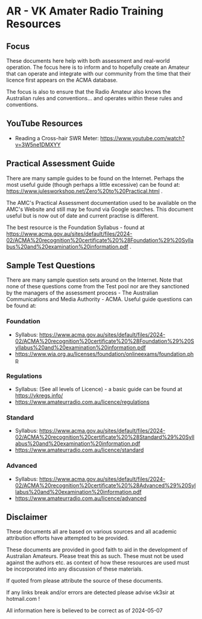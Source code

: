 # AR - VK Amater Radio Training Resources

## Focus

These documents here help with both assessment and real-world operation. The focus here is to inform and to hopefully create an Amateur that can operate and integrate with our community from the time that their licence first appears on the ACMA database.

The focus is also to ensure that the Radio Amateur also knows the Australian rules and conventions... and operates within these rules and conventions.

## YouTube Resources

- Reading a Cross-hair SWR Meter: https://www.youtube.com/watch?v=3W5ne1DMXYY 

## Practical Assessment Guide 

There are many sample guides to be found on the Internet. Perhaps the most useful guide (though perhaps a little excessive) can be found at: https://www.julesworkshop.net/Zero%20to%20Practical.html .

The AMC's Practical Assessment documentation used to be available on the AMC's Website and still may be found via Google searches. This document useful but is now out of date and current practise is different.

The best resource is the Foundation Syllabus - found at https://www.acma.gov.au/sites/default/files/2024-02/ACMA%20recognition%20certificate%20%28Foundation%29%20Syllabus%20and%20examination%20information.pdf .

## Sample Test Questions

There are many sample question sets around on the Internet. Note that none of these questions come from  the Test pool nor are they sanctioned by the managers of the assessment process - The Australian Communications and Media Authority - ACMA. Useful guide questions can be found at:

### Foundation

- Syllabus: https://www.acma.gov.au/sites/default/files/2024-02/ACMA%20recognition%20certificate%20%28Foundation%29%20Syllabus%20and%20examination%20information.pdf
- https://www.wia.org.au/licenses/foundation/onlineexams/foundation.php

### Regulations

- Syllabus: (See all levels of Licence) - a basic guide can be found at https://vkregs.info/
- https://www.amateurradio.com.au/licence/regulations

### Standard

- Syllabus: https://www.acma.gov.au/sites/default/files/2024-02/ACMA%20recognition%20certificate%20%28Standard%29%20Syllabus%20and%20examination%20information.pdf 
- https://www.amateurradio.com.au/licence/standard

### Advanced

- Syllabus: https://www.acma.gov.au/sites/default/files/2024-02/ACMA%20recognition%20certificate%20%28Advanced%29%20Syllabus%20and%20examination%20information.pdf 
- https://www.amateurradio.com.au/licence/advanced

## Disclaimer

These documents all are based on various sources and all academic attribution efforts have attempted to be provided.  

These documents are provided in good faith to aid in the development of Australian Amateurs. Please treat this as such. These must not be used against the authors etc. as context of how these resources are used must be incorporated into any discussion of these materials.

If quoted from please attribute the source of these documents.

If any links break and/or errors are detected please advise vk3sir at hotmail.com !

All information here is believed to be correct as of 2024-05-07
